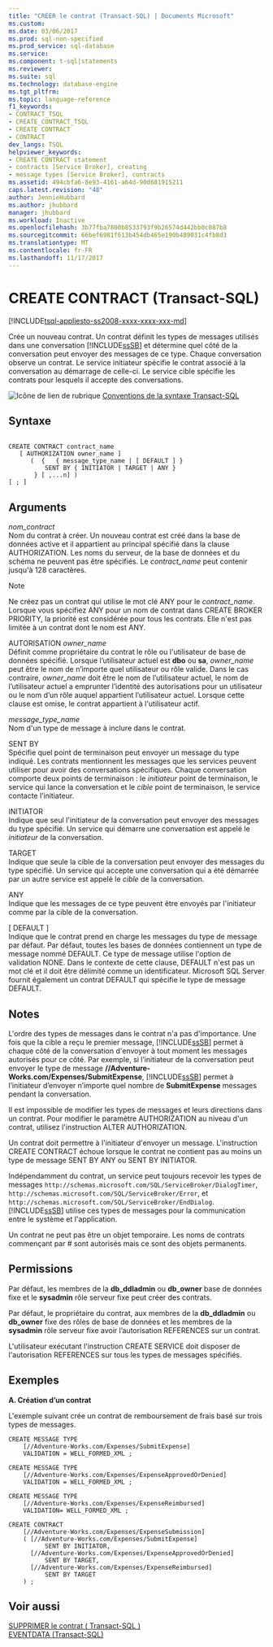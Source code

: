 ```yaml
---
title: "CRÉER le contrat (Transact-SQL) | Documents Microsoft"
ms.custom: 
ms.date: 03/06/2017
ms.prod: sql-non-specified
ms.prod_service: sql-database
ms.service: 
ms.component: t-sql|statements
ms.reviewer: 
ms.suite: sql
ms.technology: database-engine
ms.tgt_pltfrm: 
ms.topic: language-reference
f1_keywords:
- CONTRACT_TSQL
- CREATE_CONTRACT_TSQL
- CREATE CONTRACT
- CONTRACT
dev_langs: TSQL
helpviewer_keywords:
- CREATE CONTRACT statement
- contracts [Service Broker], creating
- message types [Service Broker], contracts
ms.assetid: 494cbfa6-8e93-4161-a64d-90d681915211
caps.latest.revision: "48"
author: JennieHubbard
ms.author: jhubbard
manager: jhubbard
ms.workload: Inactive
ms.openlocfilehash: 3b77fba7800b8533793f9b26574d442bb0c087b8
ms.sourcegitcommit: 66bef6981f613b454db465e190b489031c4fb8d3
ms.translationtype: MT
ms.contentlocale: fr-FR
ms.lasthandoff: 11/17/2017
---
```

# <a name="create-contract-transact-sql"></a>CREATE CONTRACT (Transact-SQL)
[!INCLUDE[tsql-appliesto-ss2008-xxxx-xxxx-xxx-md](../../includes/tsql-appliesto-ss2008-xxxx-xxxx-xxx-md.md)]

  Crée un nouveau contrat. Un contrat définit les types de messages utilisés dans une conversation [!INCLUDE[ssSB](../../includes/sssb-md.md)] et détermine quel côté de la conversation peut envoyer des messages de ce type. Chaque conversation observe un contrat. Le service initiateur spécifie le contrat associé à la conversation au démarrage de celle-ci. Le service cible spécifie les contrats pour lesquels il accepte des conversations.  
  
 ![Icône de lien de rubrique](../../database-engine/configure-windows/media/topic-link.gif "Icône lien de rubrique") [Conventions de la syntaxe Transact-SQL](../../t-sql/language-elements/transact-sql-syntax-conventions-transact-sql.md)  
  
## <a name="syntax"></a>Syntaxe  
  
```  
  
CREATE CONTRACT contract_name  
   [ AUTHORIZATION owner_name ]  
      (  {   { message_type_name | [ DEFAULT ] }  
          SENT BY { INITIATOR | TARGET | ANY }   
       } [ ,...n] )   
[ ; ]  
```  
  
## <a name="arguments"></a>Arguments  
 *nom_contract*  
 Nom du contrat à créer. Un nouveau contrat est créé dans la base de données active et il appartient au principal spécifié dans la clause AUTHORIZATION. Les noms du serveur, de la base de données et du schéma ne peuvent pas être spécifiés. Le *contract_name* peut contenir jusqu'à 128 caractères.  
  
> [!NOTE]  
>  Ne créez pas un contrat qui utilise le mot clé ANY pour le *contract_name*. Lorsque vous spécifiez ANY pour un nom de contrat dans CREATE BROKER PRIORITY, la priorité est considérée pour tous les contrats. Elle n'est pas limitée à un contrat dont le nom est ANY.  
  
 AUTORISATION *owner_name*  
 Définit comme propriétaire du contrat le rôle ou l'utilisateur de base de données spécifié. Lorsque l’utilisateur actuel est **dbo** ou **sa**, *owner_name* peut être le nom de n’importe quel utilisateur ou rôle valide. Dans le cas contraire, *owner_name* doit être le nom de l’utilisateur actuel, le nom de l’utilisateur actuel a emprunter l’identité des autorisations pour un utilisateur ou le nom d’un rôle auquel appartient l’utilisateur actuel. Lorsque cette clause est omise, le contrat appartient à l'utilisateur actif.  
  
 *message_type_name*  
 Nom d'un type de message à inclure dans le contrat.  
  
 SENT BY  
 Spécifie quel point de terminaison peut envoyer un message du type indiqué. Les contrats mentionnent les messages que les services peuvent utiliser pour avoir des conversations spécifiques. Chaque conversation comporte deux points de terminaison : le *initiateur* point de terminaison, le service qui lance la conversation et le *cible* point de terminaison, le service contacte l’initiateur.  
  
 INITIATOR  
 Indique que seul l'initiateur de la conversation peut envoyer des messages du type spécifié. Un service qui démarre une conversation est appelé le *initiateur* de la conversation.  
  
 TARGET  
 Indique que seule la cible de la conversation peut envoyer des messages du type spécifié. Un service qui accepte une conversation qui a été démarrée par un autre service est appelé le *cible* de la conversation.  
  
 ANY  
 Indique que les messages de ce type peuvent être envoyés par l'initiateur comme par la cible de la conversation.  
  
 [ DEFAULT ]  
 Indique que le contrat prend en charge les messages du type de message par défaut. Par défaut, toutes les bases de données contiennent un type de message nommé DEFAULT. Ce type de message utilise l'option de validation NONE. Dans le contexte de cette clause, DEFAULT n'est pas un mot clé et il doit être délimité comme un identificateur. Microsoft SQL Server fournit également un contrat DEFAULT qui spécifie le type de message DEFAULT.  
  
## <a name="remarks"></a>Notes  
 L'ordre des types de messages dans le contrat n'a pas d'importance. Une fois que la cible a reçu le premier message, [!INCLUDE[ssSB](../../includes/sssb-md.md)] permet à chaque côté de la conversation d'envoyer à tout moment les messages autorisés pour ce côté. Par exemple, si l’initiateur de la conversation peut envoyer le type de message **//Adventure-Works.com/Expenses/SubmitExpense**, [!INCLUDE[ssSB](../../includes/sssb-md.md)] permet à l’initiateur d’envoyer n’importe quel nombre de **SubmitExpense** messages pendant la conversation.  
  
 Il est impossible de modifier les types de messages et leurs directions dans un contrat. Pour modifier le paramètre AUTHORIZATION au niveau d'un contrat, utilisez l'instruction ALTER AUTHORIZATION.  
  
 Un contrat doit permettre à l'initiateur d'envoyer un message. L'instruction CREATE CONTRACT échoue lorsque le contrat ne contient pas au moins un type de message SENT BY ANY ou SENT BY INITIATOR.  
  
 Indépendamment du contrat, un service peut toujours recevoir les types de messages `http://schemas.microsoft.com/SQL/ServiceBroker/DialogTimer`, `http://schemas.microsoft.com/SQL/ServiceBroker/Error`, et `http://schemas.microsoft.com/SQL/ServiceBroker/EndDialog`. [!INCLUDE[ssSB](../../includes/sssb-md.md)] utilise ces types de messages pour la communication entre le système et l'application.  
  
 Un contrat ne peut pas être un objet temporaire. Les noms de contrats commençant par # sont autorisés mais ce sont des objets permanents.  
  
## <a name="permissions"></a>Permissions  
 Par défaut, les membres de la **db_ddladmin** ou **db_owner** base de données fixe et le **sysadmin** rôle serveur fixe peut créer des contrats.  
  
 Par défaut, le propriétaire du contrat, aux membres de la **db_ddladmin** ou **db_owner** fixe des rôles de base de données et les membres de la **sysadmin** rôle serveur fixe avoir l’autorisation REFERENCES sur un contrat.  
  
 L'utilisateur exécutant l'instruction CREATE SERVICE doit disposer de l'autorisation REFERENCES sur tous les types de messages spécifiés.  
  
## <a name="examples"></a>Exemples  
 **A. Création d’un contrat**  
  
 L'exemple suivant crée un contrat de remboursement de frais basé sur trois types de messages.  
  
```  
CREATE MESSAGE TYPE  
    [//Adventure-Works.com/Expenses/SubmitExpense]           
    VALIDATION = WELL_FORMED_XML ;           
  
CREATE MESSAGE TYPE  
    [//Adventure-Works.com/Expenses/ExpenseApprovedOrDenied]           
    VALIDATION = WELL_FORMED_XML ;           
  
CREATE MESSAGE TYPE           
    [//Adventure-Works.com/Expenses/ExpenseReimbursed]           
    VALIDATION= WELL_FORMED_XML ;           
  
CREATE CONTRACT            
    [//Adventure-Works.com/Expenses/ExpenseSubmission]           
    ( [//Adventure-Works.com/Expenses/SubmitExpense]           
          SENT BY INITIATOR,           
      [//Adventure-Works.com/Expenses/ExpenseApprovedOrDenied]           
          SENT BY TARGET,           
      [//Adventure-Works.com/Expenses/ExpenseReimbursed]           
          SENT BY TARGET           
    ) ;  
```  
  
## <a name="see-also"></a>Voir aussi  
 [SUPPRIMER le contrat &#40; Transact-SQL &#41;](../../t-sql/statements/drop-contract-transact-sql.md)   
 [EVENTDATA &#40;Transact-SQL&#41;](../../t-sql/functions/eventdata-transact-sql.md)  
  
  
